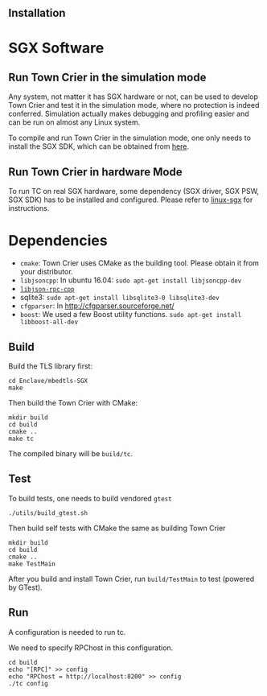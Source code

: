 Installation
------------

SGX Software
============

## Run Town Crier in the simulation mode

Any system, not matter it has SGX hardware or not, can be used to develop Town Crier and test it in the simulation mode,
where no protection is indeed conferred. Simulation actually makes debugging and profiling easier and can be run on
almost any Linux system.

To compile and run Town Crier in the simulation mode, one only needs to install the SGX SDK, which can be obtained from
[here](https://01.org/intel-software-guard-extensions/downloads).

## Run Town Crier in **hardware** Mode

To run TC on real SGX hardware, some dependency (SGX driver, SGX PSW, SGX SDK) has to be installed and configured.
Please refer to [linux-sgx](https://github.com/01org/linux-sgx) for instructions.


Dependencies
============

- `cmake`: Town Crier uses CMake as the building tool. Please obtain it from your distributor.
- `libjsoncpp`: In ubuntu 16.04: `sudo apt-get install libjsoncpp-dev`
- [`libjson-rpc-cpp`](https://github.com/cinemast/libjson-rpc-cpp)
- sqlite3: `sudo apt-get install libsqlite3-0 libsqlite3-dev`
- `cfgparser`: In http://cfgparser.sourceforge.net/
- `boost`: We used a few Boost utility functions. `sudo apt-get install libboost-all-dev`

Build
-----

Build the TLS library first:

```
cd Enclave/mbedtls-SGX
make
```

Then build the Town Crier with CMake:

```
mkdir build
cd build
cmake ..
make tc
```

The compiled binary will be `build/tc`.

Test
----

To build tests, one needs to build vendored `gtest`

```
./utils/build_gtest.sh
```

Then build self tests with CMake the same as building Town Crier

```
mkdir build
cd build
cmake ..
make TestMain
```


After you build and install Town Crier, run `build/TestMain` to test (powered by GTest).

Run
----

A configuration is needed to run tc.

We need to specify RPChost in this configuration.

```
cd build
echo "[RPC]" >> config
echo "RPChost = http://localhost:8200" >> config
./tc config
```
